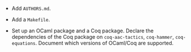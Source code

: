 * Add `AUTHORS.md`.

* Add a `Makefile`.

* Set up an OCaml package and a Coq package.
  Declare the dependencies of the Coq package
  on `coq-aac-tactics`, `coq-hammer`, `coq-equations`.
  Document which versions of OCaml/Coq are supported.
